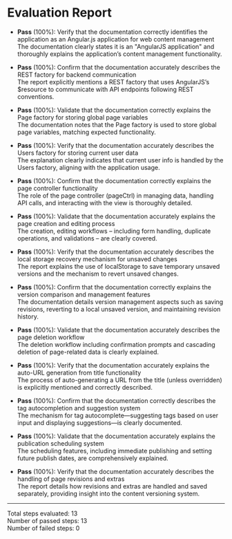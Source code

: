 # Evaluation Report

- **Pass** (100%): Verify that the documentation correctly identifies the application as an Angular.js application for web content management  
  The documentation clearly states it is an "AngularJS application" and thoroughly explains the application’s content management functionality.

- **Pass** (100%): Confirm that the documentation accurately describes the REST factory for backend communication  
  The report explicitly mentions a REST factory that uses AngularJS’s $resource to communicate with API endpoints following REST conventions.

- **Pass** (100%): Validate that the documentation correctly explains the Page factory for storing global page variables  
  The documentation notes that the Page factory is used to store global page variables, matching expected functionality.

- **Pass** (100%): Verify that the documentation accurately describes the Users factory for storing current user data  
  The explanation clearly indicates that current user info is handled by the Users factory, aligning with the application usage.

- **Pass** (100%): Confirm that the documentation correctly explains the page controller functionality  
  The role of the page controller (pageCtrl) in managing data, handling API calls, and interacting with the view is thoroughly detailed.

- **Pass** (100%): Validate that the documentation accurately explains the page creation and editing process  
  The creation, editing workflows – including form handling, duplicate operations, and validations – are clearly covered.

- **Pass** (100%): Verify that the documentation accurately describes the local storage recovery mechanism for unsaved changes  
  The report explains the use of localStorage to save temporary unsaved versions and the mechanism to revert unsaved changes.

- **Pass** (100%): Confirm that the documentation correctly explains the version comparison and management features  
  The documentation details version management aspects such as saving revisions, reverting to a local unsaved version, and maintaining revision history.

- **Pass** (100%): Validate that the documentation accurately describes the page deletion workflow  
  The deletion workflow including confirmation prompts and cascading deletion of page-related data is clearly explained.

- **Pass** (100%): Verify that the documentation accurately explains the auto-URL generation from title functionality  
  The process of auto-generating a URL from the title (unless overridden) is explicitly mentioned and correctly described.

- **Pass** (100%): Confirm that the documentation correctly describes the tag autocompletion and suggestion system  
  The mechanism for tag autocomplete—suggesting tags based on user input and displaying suggestions—is clearly documented.

- **Pass** (100%): Validate that the documentation accurately explains the publication scheduling system  
  The scheduling features, including immediate publishing and setting future publish dates, are comprehensively explained.

- **Pass** (100%): Verify that the documentation accurately describes the handling of page revisions and extras  
  The report details how revisions and extras are handled and saved separately, providing insight into the content versioning system.

---

Total steps evaluated: 13  
Number of passed steps: 13  
Number of failed steps: 0